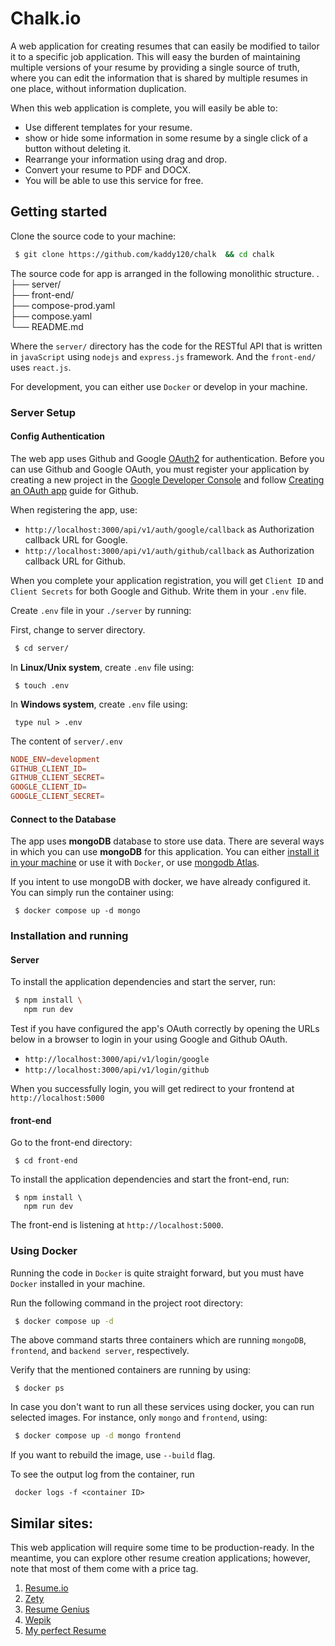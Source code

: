 # Chalk.io
A web application for creating resumes that can easily be modified to tailor it
to a specific job application. This will easy the burden of maintaining multiple versions of your resume by providing a single source of truth, where you can edit the information that is shared by multiple resumes in one place, without information duplication.

When this web application is complete, you will easily be able to:
- Use different templates for your resume.
- show or hide some information in some resume by a single click of a button without deleting it.
- Rearrange your information using drag and drop. 
- Convert your resume to PDF and DOCX.
- You will be able to use this service for free. 

## Getting started

Clone the source code to your machine:

```bash
 $ git clone https://github.com/kaddy120/chalk  && cd chalk
```
The source code for app is arranged in the following monolithic structure.
. </br>
├── server/ </br>
├── front-end/ </br>
├── compose-prod.yaml </br>
├── compose.yaml </br>
└── README.md  </br>

Where the `server/` directory has the code for the RESTful API that is
written in `javaScript` using `nodejs` and `express.js` framework. And the
`front-end/` uses `react.js`.

<!-- ### Running the code -->

For development, you can either use `Docker` or develop in your machine. 

### Server Setup

#### Config Authentication
The web app uses Github and Google [OAuth2](https://datatracker.ietf.org/doc/html/rfc6749) for authentication. Before you can use Github and Google OAuth, you must register your application by creating a new project in the [Google Developer Console](https://console.developers.google.com/) and follow [Creating an OAuth app](https://docs.github.com/en/apps/oauth-apps/building-oauth-apps/creating-an-oauth-app) guide for Github. 

When registering the app, use:
- `http://localhost:3000/api/v1/auth/google/callback` as Authorization callback URL for Google.
- `http://localhost:3000/api/v1/auth/github/callback` as Authorization callback URL for Github.

When you complete your application registration, you will get `Client ID` and
`Client Secrets` for both Google and Github. Write them in your `.env` file.


Create `.env` file in your `./server` by running:

First, change to server directory.
```bash
 $ cd server/
```

In **Linux/Unix system**, create `.env` file using: 
```
 $ touch .env
```
In **Windows system**, create `.env` file using:
```
 type nul > .env
```

The content of `server/.env`

```conf
NODE_ENV=development
GITHUB_CLIENT_ID=
GITHUB_CLIENT_SECRET=
GOOGLE_CLIENT_ID=
GOOGLE_CLIENT_SECRET=
```

#### Connect to the Database

The app uses **mongoDB** database to store use data. There are several ways in which
you can use **mongoDB** for this application. You can either [install it in your
machine](https://www.mongodb.com/docs/manual/administration/install-community/) or use it with `Docker`, or use [mongodb Atlas](https://www.mongodb.com/atlas/database). 

If you intent to use mongoDB with docker, we have already configured it. You can simply run the container using: 

```
 $ docker compose up -d mongo
```

### Installation and running

#### Server
To install the application dependencies and start the server, run: 

```bash
 $ npm install \ 
   npm run dev
```

Test if you have configured the app's OAuth correctly by opening the URLs below in a browser to login in your using Google and Github OAuth. 

- `http://localhost:3000/api/v1/login/google` 
- `http://localhost:3000/api/v1/login/github` 

When you successfully login, you will get redirect to your frontend at `http://localhost:5000`

#### front-end
Go to the front-end directory:
```
 $ cd front-end
```

To install the application dependencies and start the front-end, run: 
```
 $ npm install \ 
   npm run dev
```

The front-end is listening at `http://localhost:5000`.

### Using Docker
Running the code in `Docker` is quite straight forward, but you must have `Docker` installed in your machine.

Run the following command in the project root directory: 
```bash
 $ docker compose up -d 
```

 The above command starts three containers which are running `mongoDB`, `frontend`, and `backend server`, respectively.

Verify that the mentioned containers are running by using:
```
 $ docker ps
```

In case you don't want to run all these services using docker, you can run selected images. For instance, only `mongo` and `frontend`, using:

```bash
 $ docker compose up -d mongo frontend
```

If you want to rebuild the image, use `--build` flag.

To see the output log from the container, run

```
 docker logs -f <container ID> 
```

## Similar sites: 
This web application will require some time to be production-ready. In the meantime, you can explore other resume creation applications; however, note that most of them come with a price tag.

1. [Resume.io](https://resume.io/)
1. [Zety](https://zety.com/)
1. [Resume Genius](https://resumegenius.com/)
1. [Wepik](https://wepik.com/templates/resumes)
1. [My perfect Resume](https://www.myperfectresume.com/)
